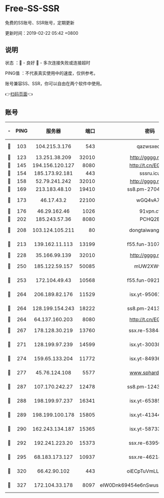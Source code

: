 # Free-SS-SSR

免费的SS账号、SSR账号，定期更新

更新时间：2019-02-22 05:42 +0800

## 说明

状态     ：🙂 - 良好 🙁 - 多次连接失败或连接超时

PING值   ：不代表真实使用中的速度，仅供参考。

账号兼容SS、SSR，你可以自由在两个软件中使用。

👉[扫码页面](https://liesauer.github.io/free-ss-ssr.github.io/)👈

## 账号

|-|PING|服务器|端口|密码|加密方式|区域|
|:----:|:----:|:-----:|-----:|:----:|:----:|:----:|
|🙂|103|104.215.3.176|543|qazwsxedc|aes-256-gcm|JP|
|🙂|123|13.251.38.209|32010|http://gggg.rocks|chacha20|SG|
|🙂|145|194.156.120.127|8080|http://t.cn/EGJIyrl|rc4-md5|RU|
|🙂|154|185.173.92.181|443|sssru.icu|rc4-md5|RU|
|🙂|158|52.79.241.242|32010|http://gggg.rocks|chacha20|KR|
|🙂|169|213.183.48.10|19410|ss8.pm-27042185|rc4-md5|RU|
|🙂|173|46.17.43.2|22100|wGQ4vA7D|aes-256-gcm|RU|
|🙂|176|46.29.162.46|1026|91vpn.cf|rc4-md5|RU|
|🙂|202|185.243.57.36|8080|PCHQ2E|rc4-md5|US|
|🙂|208|103.124.105.211|80|dongtaiwang.com|aes-256-cfb|US|
|🙂|213|139.162.11.113|13199|f55.fun-31072524|aes-256-cfb|SG|
|🙂|228|35.166.99.139|32010|http://gggg.rocks|chacha20|US|
|🙂|250|185.122.59.157|50085|mUW2XWw8|aes-256-cfb|GB|
|🙂|253|172.104.49.43|10568|f55.fun-09214148|aes-256-cfb|SG|
|🙂|264|206.189.82.176|11529|isx.yt-95061983|aes-256-cfb|SG|
|🙂|264|128.199.154.243|18222|ss8.pm-24139356|aes-256-cfb|SG|
|🙂|264|64.137.160.203|8080|http://t.cn/EGJIyrl|rc4-md5|CA|
|🙂|267|178.128.30.219|13760|ssx.re-53848293|aes-256-cfb|SG|
|🙂|271|128.199.97.239|14599|isx.yt-30038963|aes-256-cfb|SG|
|🙂|274|159.65.133.204|11772|isx.yt-84936416|aes-256-cfb|SG|
|🙂|277|45.76.124.108|5577|www.sphard.com|aes-256-cfb|AU|
|🙂|287|107.170.242.27|12478|ss8.pm-12435283|aes-256-cfb|US|
|🙂|288|198.199.97.237|16341|isx.yt-65385017|aes-256-cfb|US|
|🙂|289|198.199.100.178|15805|isx.yt-41344230|aes-256-cfb|US|
|🙂|290|162.243.134.187|15365|isx.yt-58733804|aes-256-cfb|US|
|🙂|292|192.241.223.20|15373|ssx.re-63950271|aes-256-cfb|US|
|🙂|295|68.183.173.127|10937|ssx.re-46218785|aes-256-cfb|US|
|🙂|320|66.42.90.102|443|oiECpTuVmLLxk4Ts|aes-256-cfb|US|
|🙂|327|172.104.33.178|8097|eIW0Dnk69454e6nSwuspv9DmS201tQ0D|aes-256-cfb|SG|
